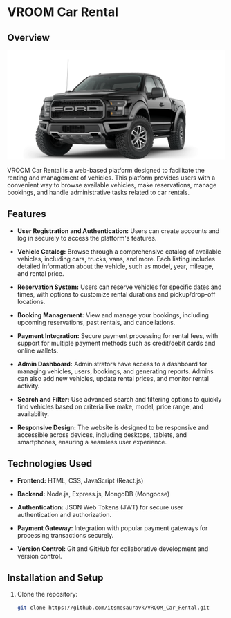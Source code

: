 # VROOM Car Rental

## Overview
![Car Image](ford.png)


VROOM Car Rental is a web-based platform designed to facilitate the renting and management of vehicles. This platform provides users with a convenient way to browse available vehicles, make reservations, manage bookings, and handle administrative tasks related to car rentals.

## Features

- **User Registration and Authentication:** Users can create accounts and log in securely to access the platform's features.
  
- **Vehicle Catalog:** Browse through a comprehensive catalog of available vehicles, including cars, trucks, vans, and more. Each listing includes detailed information about the vehicle, such as model, year, mileage, and rental price.

- **Reservation System:** Users can reserve vehicles for specific dates and times, with options to customize rental durations and pickup/drop-off locations.

- **Booking Management:** View and manage your bookings, including upcoming reservations, past rentals, and cancellations.

- **Payment Integration:** Secure payment processing for rental fees, with support for multiple payment methods such as credit/debit cards and online wallets.

- **Admin Dashboard:** Administrators have access to a dashboard for managing vehicles, users, bookings, and generating reports. Admins can also add new vehicles, update rental prices, and monitor rental activity.

- **Search and Filter:** Use advanced search and filtering options to quickly find vehicles based on criteria like make, model, price range, and availability.

- **Responsive Design:** The website is designed to be responsive and accessible across devices, including desktops, tablets, and smartphones, ensuring a seamless user experience.

## Technologies Used

- **Frontend:** HTML, CSS, JavaScript (React.js)
  
- **Backend:** Node.js, Express.js, MongoDB (Mongoose)

- **Authentication:** JSON Web Tokens (JWT) for secure user authentication and authorization.

- **Payment Gateway:** Integration with popular payment gateways for processing transactions securely.

- **Version Control:** Git and GitHub for collaborative development and version control.

## Installation and Setup

1. Clone the repository:
   ```bash
   git clone https://github.com/itsmesauravk/VROOM_Car_Rental.git
